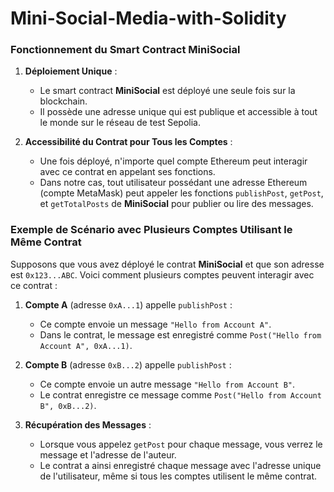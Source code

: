 # Mini-Social-Media-with-Solidity

### Fonctionnement du Smart Contract MiniSocial

1. **Déploiement Unique** :
   - Le smart contract **MiniSocial** est déployé une seule fois sur la blockchain.
   - Il possède une adresse unique qui est publique et accessible à tout le monde sur le réseau de test Sepolia.

2. **Accessibilité du Contrat pour Tous les Comptes** :
   - Une fois déployé, n'importe quel compte Ethereum peut interagir avec ce contrat en appelant ses fonctions.
   - Dans notre cas, tout utilisateur possédant une adresse Ethereum (compte MetaMask) peut appeler les fonctions `publishPost`, `getPost`, et `getTotalPosts` de **MiniSocial** pour publier ou lire des messages.

### Exemple de Scénario avec Plusieurs Comptes Utilisant le Même Contrat

Supposons que vous avez déployé le contrat **MiniSocial** et que son adresse est `0x123...ABC`. Voici comment plusieurs comptes peuvent interagir avec ce contrat :

1. **Compte A** (adresse `0xA...1`) appelle `publishPost` :
   - Ce compte envoie un message `"Hello from Account A"`.
   - Dans le contrat, le message est enregistré comme `Post("Hello from Account A", 0xA...1)`.

2. **Compte B** (adresse `0xB...2`) appelle `publishPost` :
   - Ce compte envoie un autre message `"Hello from Account B"`.
   - Le contrat enregistre ce message comme `Post("Hello from Account B", 0xB...2)`.

3. **Récupération des Messages** :
   - Lorsque vous appelez `getPost` pour chaque message, vous verrez le message et l'adresse de l'auteur.
   - Le contrat a ainsi enregistré chaque message avec l'adresse unique de l'utilisateur, même si tous les comptes utilisent le même contrat.
